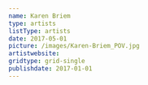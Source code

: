 ```yaml
---
name: Karen Briem
type: artists
listType: artists
date: 2017-05-01
picture: /images/Karen-Briem_POV.jpg
artistwebsite:  
gridtype: grid-single
publishdate: 2017-01-01
---
```


